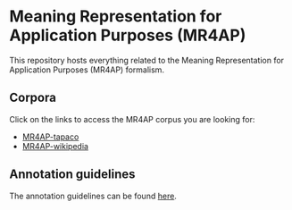 Meaning Representation for Application Purposes (MR4AP)
=======================================================

This repository hosts everything related to the Meaning Representation for Application Purposes (MR4AP) formalism.

## Corpora

Click on the links to access the MR4AP corpus you are looking for:
* [MR4AP-tapaco](corpora/MR4AP-tapaco)
* [MR4AP-wikipedia](corpora/MR4AP-wikipedia)

## Annotation guidelines

The annotation guidelines can be found [here](guidelines/guidelines.md).